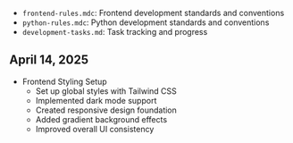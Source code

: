 - `frontend-rules.mdc`: Frontend development standards and conventions
- `python-rules.mdc`: Python development standards and conventions
- `development-tasks.md`: Task tracking and progress

## April 14, 2025
- Frontend Styling Setup
  - Set up global styles with Tailwind CSS
  - Implemented dark mode support
  - Created responsive design foundation
  - Added gradient background effects
  - Improved overall UI consistency 